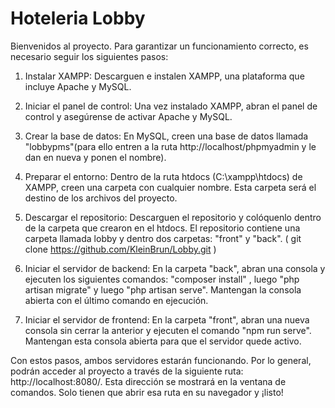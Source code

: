# Hoteleria Lobby
Bienvenidos al proyecto. Para garantizar un funcionamiento correcto, es necesario seguir los siguientes pasos:

1. Instalar XAMPP: Descarguen e instalen XAMPP, una plataforma que incluye Apache y MySQL.

2. Iniciar el panel de control: Una vez instalado XAMPP, abran el panel de control y asegúrense de activar Apache y MySQL.

3. Crear la base de datos: En MySQL, creen una base de datos llamada "lobbypms"(para ello entren a la ruta http://localhost/phpmyadmin y le dan en nueva y ponen el nombre).

4. Preparar el entorno: Dentro de la ruta htdocs (C:\xampp\htdocs) de XAMPP, creen una carpeta con cualquier nombre. Esta carpeta será el destino de los archivos del proyecto.

5. Descargar el repositorio: Descarguen el repositorio y colóquenlo dentro de la carpeta que crearon en el htdocs. El repositorio contiene una carpeta llamada lobby y dentro  dos carpetas: "front" y "back". ( git clone https://github.com/KleinBrun/Lobby.git )

6. Iniciar el servidor de backend: En la carpeta "back", abran una consola y ejecuten los siguientes comandos: "composer install" , luego "php artisan migrate" y luego "php artisan serve". Mantengan la consola abierta con el último comando en ejecución.

7. Iniciar el servidor de frontend: En la carpeta "front", abran una nueva consola sin cerrar la anterior y ejecuten el comando "npm run serve". Mantengan esta consola abierta para que el servidor quede activo.

Con estos pasos, ambos servidores estarán funcionando. Por lo general, podrán acceder al proyecto a través de la siguiente ruta: http://localhost:8080/. Esta dirección se mostrará en la ventana de comandos. Solo tienen que abrir esa ruta en su navegador y ¡listo!
